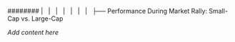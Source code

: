 ######## |   |   |   |   |   |   |   ├── Performance During Market Rally: Small-Cap vs. Large-Cap

*Add content here*